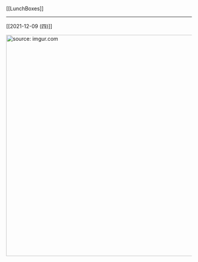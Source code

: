 [[LunchBoxes]]

---

[[2021-12-09 (四)]] 

<a href="https://imgur.com/MCGdr8o"><img src="https://i.imgur.com/MCGdr8o.jpg" title="source: imgur.com" width="600px" /></a>